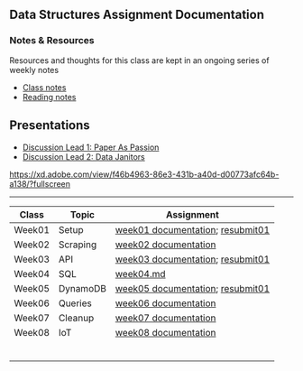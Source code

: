 ## Data Structures Assignment Documentation

### Notes & Resources
Resources and thoughts for this class are kept in an ongoing series of weekly notes

- [Class notes](https://docs.google.com/document/d/1TGFFYZfXPyAZpap8FBsq6vD8KSEmiB03ksjBFRtsUbQ/edit?usp=sharing "Data Structures Fall 2020 Discussions - Shea Molloy")
- [Reading notes](https://docs.google.com/document/d/1E5LFa9ca3eHIMyJJ-Hp2Cqr9vzC6MIaB-KGju7nFn4w/edit?usp=sharing "Data Structures Fall 2020 Readings - Shea Molloy")

## Presentations
- [Discussion Lead 1: Paper As Passion](https://docs.google.com/document/d/11zYqZp_TxuLrwfQAd7jegNX4pO5cocWW5BpTvMIuq_M/edit#  "Notes on Notes")
- [Discussion Lead 2: Data Janitors](https://xd.adobe.com/view/f46b4963-86e3-431b-a40d-d00773afc64b-a138/?fullscreen "Data Janitors Overview and Debate")

https://xd.adobe.com/view/f46b4963-86e3-431b-a40d-d00773afc64b-a138/?fullscreen

***

|Class	|Topic	|Assignment	|
|---	|---	|---	|
|Week01	|Setup	|[week01 documentation](https://github.com/papermashea/ds-2020/blob/master/week01/_documentation_Week01.md); [resubmit01](https://github.com/papermashea/ds-2020/blob/master/week01/week01b.js)	|
|Week02	|Scraping	|[week02 documentation](https://github.com/papermashea/ds-2020/blob/master/week02/week02-Documentation.md)   	|
|Week03	|API	|[week03 documentation](https://github.com/papermashea/ds-2020/blob/master/week03/_documentation_Week03.md); [resubmit01](https://github.com/papermashea/ds-2020/blob/master/week03/week03b.js)   	|
|Week04	|SQL	|[week04.md](https://github.com/papermashea/ds-2020/blob/master/week04/_documentation_Week04.md)   	|
|Week05	|DynamoDB	|[week05 documentation](https://github.com/papermashea/ds-2020/blob/master/week05/_documentation_Week05.md); [resubmit01](https://github.com/papermashea/ds-2020/blob/master/week05/week05b.js)   	|
|Week06	|Queries	|[week06 documentation](https://github.com/papermashea/ds-2020/blob/master/week06/_documentation_Week06.md)   	|
|Week07	|Cleanup	|[week07 documentation](https://github.com/papermashea/ds-2020/blob/master/week07/_documentation_Week07.md)	|
|Week08	|IoT	|[week08 documentation](https://github.com/papermashea/ds-2020/blob/master/week08/_documentation_Week08.md)	|
|   	|   	|   	|
|   	|   	|   	|
|   	|   	|   	|
|   	|   	|   	|
|   	|   	|   	|
|   	|   	|   	|
